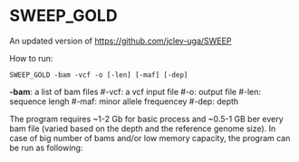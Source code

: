 # SWEEP_GOLD
An updated version of https://github.com/jclev-uga/SWEEP

How to run:

    SWEEP_GOLD -bam -vcf -o [-len] [-maf] [-dep]
**-bam**: a list of bam files
#-vcf: a vcf input file
#-o: output file
#-len: sequence lengh
#-maf: minor allele frequencey
#-dep: depth

The program requires ~1-2 Gb for basic process and ~0.5-1  GB ber every bam file (varied based on the depth and the reference genome size).
In case of big number of bams and/or low memory capacity, the program can be run as following:
